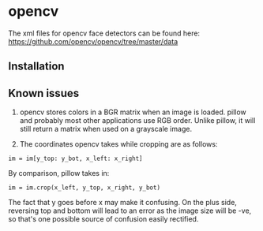 # opencv

The xml files for opencv face detectors can be found here: https://github.com/opencv/opencv/tree/master/data

## Installation

## Known issues

1. opencv stores colors in a BGR matrix when an image is loaded. pillow and probably most other applications use RGB order. Unlike pillow, it will still return a matrix when used on a grayscale image.

2. The coordinates opencv takes while cropping are as follows:

```
im = im[y_top: y_bot, x_left: x_right]
```

By comparison, pillow takes in:

```
im = im.crop(x_left, y_top, x_right, y_bot)
```

The fact that y goes before x may make it confusing. On the plus side, reversing top and bottom will lead to an error as the image size will be -ve, so that's one possible source of confusion easily rectified.
